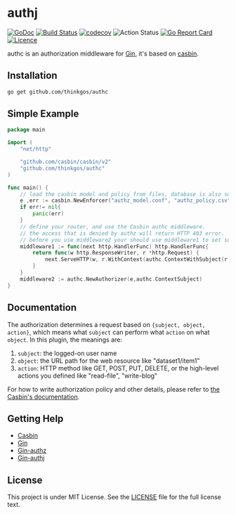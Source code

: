 # authj

[![GoDoc](https://godoc.org/github.com/thinkgos/authc?status.svg)](https://godoc.org/github.com/thinkgos/authc)
[![Build Status](https://travis-ci.org/thinkgos/authc.svg)](https://travis-ci.org/thinkgos/authc)
[![codecov](https://codecov.io/gh/thinkgos/authc/branch/master/graph/badge.svg)](https://codecov.io/gh/thinkgos/authc)
![Action Status](https://github.com/thinkgos/authc/workflows/Go/badge.svg)
[![Go Report Card](https://goreportcard.com/badge/github.com/thinkgos/authc)](https://goreportcard.com/report/github.com/thinkgos/authc)
[![Licence](https://img.shields.io/github/license/thinkgos/authc)](https://raw.githubusercontent.com/thinkgos/authc/master/LICENSE)



authc is an authorization middleware for [Gin](https://github.com/gin-gonic/gin), it's based on
 [casbin](https://github.com/casbin/casbin).

## Installation

```bash
go get github.com/thinkgos/authc
```

## Simple Example

```Go
package main

import (
    "net/http"

    "github.com/casbin/casbin/v2"
    "github.com/thinkgos/authc"
)

func main() {
    // load the casbin model and policy from files, database is also supported.
    e ,err := casbin.NewEnforcer("authz_model.conf", "authz_policy.csv")
    if err!= nil{
        panic(err)    
    }
    // define your router, and use the Casbin authc middleware.
    // the access that is denied by authz will return HTTP 403 error.
    // before you use middleware2 your should use middleware1 to set subject 
    middleware1 := func(next http.HandlerFunc) http.HandlerFunc{
        return func(w http.ResponseWriter, r *http.Request) {
            next.ServeHTTP(w, r.WithContext(authc.ContextWithSubject(r.Context(), "admin")))
        }
    }
    middleware2 := authc.NewAuthorizer(e,authc.ContextSubject)
}
```

## Documentation

The authorization determines a request based on ``{subject, object, action}``, which means what ``subject`` can perform what ``action`` on what ``object``. In this plugin, the meanings are:

1. ``subject``: the logged-on user name
2. ``object``: the URL path for the web resource like "dataset1/item1"
3. ``action``: HTTP method like GET, POST, PUT, DELETE, or the high-level actions you defined like "read-file", "write-blog"

For how to write authorization policy and other details, please refer to [the Casbin's documentation](https://github.com/casbin/casbin).

## Getting Help

- [Casbin](https://github.com/casbin/casbin)
- [Gin](https://github.com/gin-gonic/gin)
- [Gin-authz](https://github.com/gin-contrib/authz)
- [Gin-authj](https://github.com/thinkgos/authj)

## License

This project is under MIT License. See the [LICENSE](LICENSE) file for the full license text.
